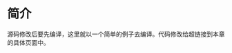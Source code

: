 # 简介

源码修改后要先编译，这里就以一个简单的例子去编译。代码修改给超链接到本章的具体页面中。

[参考链接]: https://www.jianshu.com/p/07f61f77d0d6	"hadoop编译"


